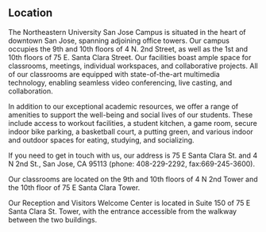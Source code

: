 ## Location
The Northeastern University San Jose Campus is situated in the heart of downtown San Jose, spanning adjoining office towers. Our campus occupies the 9th and 10th floors of 4 N. 2nd Street, as well as the 1st and 10th floors of 75 E. Santa Clara Street. Our facilities boast ample space for classrooms, meetings, individual workspaces, and collaborative projects. All of our classrooms are equipped with state-of-the-art multimedia technology, enabling seamless video conferencing, live casting, and collaboration.
 
In addition to our exceptional academic resources, we offer a range of amenities to support the well-being and social lives of our students. These include access to workout facilities, a student kitchen, a game room, secure indoor bike parking, a basketball court, a putting green, and various indoor and outdoor spaces for eating, studying, and socializing.
 
If you need to get in touch with us, our address is 75 E Santa Clara St. and 4 N 2nd St., San Jose, CA 95113 (phone: 408-229-2292, fax:669-245-3600).
 
Our classrooms are located on the 9th and 10th floors of 4 N 2nd Tower and the 10th floor of 75 E Santa Clara Tower.
 
Our Reception and Visitors Welcome Center is located in Suite 150 of 75 E Santa Clara St. Tower, with the entrance accessible from the walkway between the two buildings.
